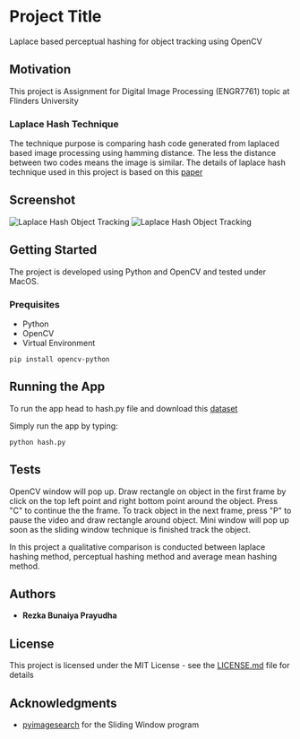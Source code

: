 # Project Title
Laplace based perceptual hashing for object tracking using OpenCV

## Motivation
This project is Assignment for Digital Image Processing (ENGR7761) topic at Flinders University

### Laplace Hash Technique
The technique purpose is comparing hash code generated from laplaced based image processing using hamming distance. The less the distance between two codes means the image is similar. The details of laplace hash technique used in this project is based on this [paper](https://doi.org/10.1007/s11042-016-3723-5)

## Screenshot
![Laplace Hash Object Tracking](Result/result.gif)
![Laplace Hash Object Tracking](Result/Result.png)


## Getting Started
The project is developed using Python and OpenCV and tested under MacOS.

### Prequisites
- Python 
- OpenCV
- Virtual Environment

```
pip install opencv-python
```

## Running the App
To run the app head to hash.py file and download this [dataset](https://flinders-my.sharepoint.com/:f:/g/personal/pray0008_flinders_edu_au/Ejrv8BzD3RxIiOpqVr47Yu0B7guroObn_hfJlpLIeFvUJA?e=xZe1e5)

Simply run the app by typing:
```
python hash.py
```

## Tests
OpenCV window will pop up. Draw rectangle on object in the first frame by click on the top left point and right bottom point  around the object. Press "C" to continue the the frame. To track object in the next frame, press "P" to pause the video and draw rectangle around object. Mini window will pop up soon as the sliding window technique is finished track the object.

In this project a qualitative comparison is conducted between laplace hashing method, perceptual hashing method and average mean hashing method.

## Authors

* **Rezka Bunaiya Prayudha**



## License

This project is licensed under the MIT License - see the [LICENSE.md](LICENSE.md) file for details

## Acknowledgments

* [pyimagesearch](https://pyimagesearch.com) for the Sliding Window program
